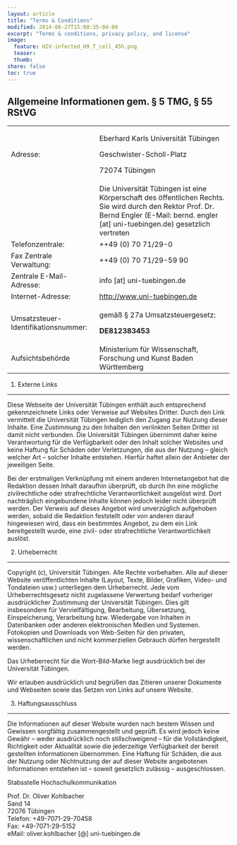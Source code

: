 ```yaml
---
layout: article
title: "Terms & Conditions"
modified: 2014-08-27T15:00:35-04:00
excerpt: "Terms & conditions, privacy policy, and license"
image:
  feature: HIV-infected_H9_T_cell_45h.png
  teaser:
  thumb:
share: false
toc: true
---
```


Allgemeine Informationen gem. § 5 TMG, § 55 RStVG
-------------------------------------------------

<table class="csc-frame-frame4"><tbody><tr class="tr-odd"><td>Adresse:</td><td><p class="bodytext">Eberhard Karls Universität Tübingen</p><p>Geschwister-Scholl-Platz</p><p>72074 Tübingen</p></td></tr><tr class="tr-even"><td></td><td>Die Universität Tübingen ist eine Körperschaft des öffentlichen Rechts. Sie wird durch den Rektor Prof. Dr. Bernd Engler (E-Mail: bernd. engler [at] uni-tuebingen.de) gesetzlich vertreten</td></tr><tr class="tr-odd"><td>Telefonzentrale:</td><td>++49 (0) 70 71/29-0</td></tr><tr class="tr-even"><td>Fax Zentrale Verwaltung:</td><td>++49 (0) 70 71/29-59 90</td></tr><tr class="tr-odd"><td>Zentrale E-Mail-Adresse:</td><td>info [at] uni-tuebingen.de</td></tr><tr class="tr-even"><td>Internet-Adresse:</td><td><a href="" title="Öffnet internen Link im aktuellen Fenster" class="internal-link">http://www.uni-tuebingen.de</a></td></tr><tr class="tr-odd"><td>Umsatzsteuer-Identifikationsnummer:</td><td><p class="bodytext">gemäß § 27a Umsatzsteuergesetz:</p><p><strong>DE812383453</strong></p></td></tr><tr class="tr-even"><td rowspan="1">Aufsichtsbehörde</td><td rowspan="1">Ministerium für Wissenschaft, Forschung und Kunst Baden Württemberg</td></tr></tbody></table>


1. Externe Links
----------------

Diese Webseite der Universität Tübingen enthält auch entsprechend gekennzeichnete Links  oder Verweise auf Websites Dritter. Durch den Link vermittelt die Universität Tübingen lediglich den Zugang zur Nutzung dieser Inhalte. Eine Zustimmung zu den Inhalten den verlinkten Seiten Dritter ist damit nicht verbunden. Die Universität Tübingen übernimmt daher keine Verantwortung für die Verfügbarkeit oder den Inhalt solcher Websites und keine Haftung für Schäden oder Verletzungen, die aus der Nutzung – gleich welcher Art – solcher Inhalte entstehen. Hierfür haftet allein der Anbieter der jeweiligen Seite.  
 
Bei der erstmaligen Verknüpfung mit einem anderen Internetangebot hat die Redaktion dessen Inhalt daraufhin überprüft, ob durch ihn eine mögliche zivilrechtliche oder strafrechtliche Verantwortlichkeit ausgelöst wird. Dort nachträglich eingebundene Inhalte können jedoch leider nicht überprüft werden. Der Verweis auf dieses Angebot wird unverzüglich aufgehoben werden, sobald die Redaktion feststellt oder von anderen darauf hingewiesen wird, dass ein bestimmtes Angebot, zu dem ein Link bereitgestellt wurde, eine zivil- oder strafrechtliche Verantwortlichkeit auslöst.

2. Urheberrecht
---------------

Copyright (c), Universität Tübingen. Alle Rechte vorbehalten.
Alle auf dieser Website veröffentlichten Inhalte (Layout, Texte, Bilder, Grafiken, Video- und Tondateien usw.) unterliegen dem Urheberrecht. Jede vom Urheberrechtsgesetz nicht zugelassene Verwertung bedarf vorheriger ausdrücklicher Zustimmung der Universität Tübingen. Dies gilt insbesondere für Vervielfältigung, Bearbeitung, Übersetzung, Einspeicherung, Verarbeitung bzw. Wiedergabe von Inhalten in Datenbanken oder anderen elektronischen Medien und Systemen. Fotokopien und Downloads von Web-Seiten für den privaten, wissenschaftlichen und nicht kommerziellen Gebrauch dürfen hergestellt werden.
 
Das Urheberrecht für die Wort-Bild-Marke liegt ausdrücklich bei der Universität Tübingen.
 
Wir erlauben ausdrücklich und begrüßen das Zitieren unserer Dokumente und Webseiten sowie das Setzen von Links auf unsere Website.

3. Haftungsausschluss
---------------------

Die Informationen auf dieser Website wurden nach bestem Wissen und Gewissen sorgfältig zusammengestellt und geprüft. Es wird jedoch keine Gewähr – weder ausdrücklich noch stillschweigend – für die Vollständigkeit, Richtigkeit oder Aktualität sowie die jederzeitige Verfügbarkeit der bereit gestellten Informationen übernommen. Eine Haftung für Schäden, die aus der Nutzung oder Nichtnutzung der auf dieser Website angebotenen Informationen entstehen ist – soweit gesetzlich zulässig – ausgeschlossen.

Stabsstelle Hochschulkommunikation

Prof. Dr. Oliver Kohlbacher </br>
Sand 14 </br>
72076 Tübingen </br>
Telefon: +49-7071-29-70458 </br>
Fax: +49-7071-29-5152 </br>
eMail: oliver.kohlbacher [@] uni-tuebingen.de </br>
